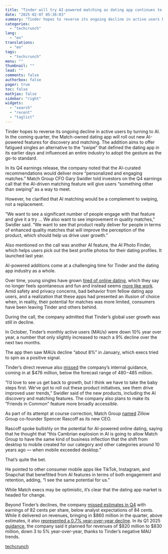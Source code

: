 ```yaml
---
title: "Tinder will try AI-powered matching as dating app continues to lose users"
date: "2025-02-07 05:36:03"
summary: "Tinder hopes to reverse its ongoing decline in active users by turning to AI. In the coming quarter, the Match-owned dating app will roll out new AI-powered features for discovery and matching. The addition aims to offer fatigued singles an alternative to the “swipe” that defined the dating app in..."
categories:
  - "techcrunch"
lang:
  - "en"
translations:
  - "en"
tags:
  - "techcrunch"
menu: ""
thumbnail: ""
lead: ""
comments: false
authorbox: false
pager: true
toc: false
mathjax: false
sidebar: "right"
widgets:
  - "search"
  - "recent"
  - "taglist"
---
```


Tinder hopes to reverse its ongoing decline in active users by turning to AI. In the coming quarter, the Match-owned dating app will roll out new AI-powered features for discovery and matching. The addition aims to offer fatigued singles an alternative to the “swipe” that defined the dating app in its earlier days and influenced an entire industry to adopt the gesture as the go-to standard.

In its Q4 earnings release, the company noted that the AI-curated recommendations would deliver more “personalized and engaging matches.” Match Group CFO Gary Swidler told investors on the Q4 earnings call that the AI-driven matching feature will give users “something other than swiping” as a way to meet.

However, he clarified that AI matching would be a complement to swiping, not a replacement.

“We want to see a significant number of people engage with that feature and give it a try … We also want to see improvement in quality matches,” Swidler said. “We want to see that product really deliver for people in terms of enhanced quality matches that will improve the perception of the product, which should help us drive user growth.”

Also mentioned on the call was another AI feature, the AI Photo Finder, which helps users pick out the best profile photos for their dating profiles. It launched last year.

AI-powered additions come at a challenging time for Tinder and the dating app industry as a whole.

Over time, young singles have grown [tired of online dating](https://www.economist.com/business/2024/08/08/why-people-have-fallen-out-of-love-with-dating-apps), which they say no longer feels spontaneous and fun and instead seems [more like work](https://www.theguardian.com/lifeandstyle/2024/dec/08/it-feels-like-admin-why-are-people-falling-out-of-love-with-dating-apps). Amid safety and privacy concerns, bad behavior from fellow dating app users, and a realization that these apps had presented an illusion of choice when, in reality, their potential for matches was more limited, consumers have been leaving Tinder and others behind.

During the call, the company admitted that Tinder’s global user growth was still in decline.

In October, Tinder’s monthly active users (MAUs) were down 10% year over year, a number that only slightly increased to reach a 9% decline over the next two months.

The app then saw MAUs decline “about 8%” in January, which execs tried to spin as a positive signal.

Tinder’s direct revenue also [missed](https://www.fool.com/data-news/2025/02/04/match-group-beats-eps-but-revenue-slips/) the company’s internal guidance, coming in at $476 million, below the forecast range of $480-$485 million.

“I’d love to see us get back to growth, but I think we have to take the baby steps first. We’ve got to roll out these product initiatives, see them drive improved user trends,” Swidler said of the new products, including the AI discovery and matching features. The company also plans to make its “Friends in Common” feature more broadly accessible.

As part of its attempt at course correction, Match Group [named](https://finance.yahoo.com/news/match-names-zillow-co-founder-225013014.html) Zillow Group co-founder Spencer Rascoff as its new CEO.

Rascoff spoke bullishly on the potential for AI-powered online dating, saying that he thought that “this Cambrian explosion in AI is going to allow Match Group to have the same kind of business inflection that the shift from desktop to mobile created for our category and other categories around 10 years ago — when mobile exceeded desktop.”

That’s quite the bet.

He pointed to other consumer mobile apps like TikTok, Instagram, and Snapchat that benefitted from AI features in terms of both engagement and retention, adding, “I see the same potential for us.”

While Match execs may be optimistic, it’s clear that the dating app market is headed for change.

Beyond Tinder’s declines, the company [missed estimates in Q4](https://finance.yahoo.com/news/mtch-q4-earnings-miss-estimates-175100035.html) with earnings of 82 cents per share, below analyst expectations of 84 cents. While it delivered on revenues, bringing in $860 million in the quarter, above estimates, it also [represented a 0.7% year-over-year decline](https://finance.yahoo.com/news/mtch-q4-earnings-miss-estimates-175100035.html). In its Q1 2025 [guidance](https://finance.yahoo.com/news/mtch-q4-earnings-miss-estimates-175100035.html), the company said it planned for revenues of $820 million to $830 million, down 3 to 5% year-over-year, thanks to Tinder’s negative MAU trends.

[techcrunch](https://techcrunch.com/2025/02/06/tinder-will-try-ai-powered-matching-as-dating-app-continues-to-lose-users/)
